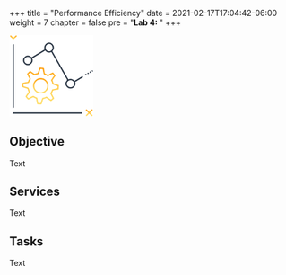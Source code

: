 +++
title = "Performance Efficiency"
date = 2021-02-17T17:04:42-06:00
weight = 7
chapter = false
pre = "<b>Lab 4:  </b>"
+++

<img src="images/per.png" alt="drawing" width="150"/>

## Objective

Text 

## Services

Text

## Tasks

Text
